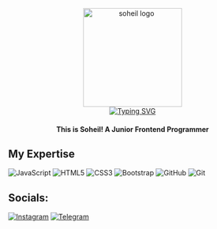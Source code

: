 <div align="center">
  <img src="https://imgs.search.brave.com/HzL4YG2zgyxZ8aNcXWp_3Fn6tV_4WB0oVmsdCh4yveI/rs:fit:860:0:0:0/g:ce/aHR0cHM6Ly93d3cu/cG5nbWFydC5jb20v/ZmlsZXMvMjIvUHJv/Z3JhbW1lci1QTkct/UGljdHVyZS5wbmc" alt="soheil logo" width="200px" />
</div>
<div align='center'>
  <a href="https://git.io/typing-svg"><img src="https://readme-typing-svg.demolab.com?font=&weight=900&size=50&duration=2000&pause=1000&color=626463&width=380&height=100&lines=Soheil-Sohrabi;-Java--Script-;-HTMl-----CSS--;-Git---GitHub-" alt="Typing SVG" /></a>
  <h4>This is Soheil! A Junior Frontend Programmer</h4>
</div>
 
##  My Expertise 

![JavaScript](https://img.shields.io/badge/javascript-%23323330.svg?style=for-the-badge&logo=javascript&logoColor=%23F7DF1E) 
![HTML5](https://img.shields.io/badge/html5-%23E34F26.svg?style=for-the-badge&logo=html5&logoColor=white) 
![CSS3](https://img.shields.io/badge/css3-%231572B6.svg?style=for-the-badge&logo=css3&logoColor=white) 
![Bootstrap](https://img.shields.io/badge/bootstrap-%238511FA.svg?style=for-the-badge&logo=bootstrap&logoColor=white)
![GitHub](https://img.shields.io/badge/github-%23121011.svg?style=for-the-badge&logo=github&logoColor=white) 
![Git](https://img.shields.io/badge/git-%23F05033.svg?style=for-the-badge&logo=git&logoColor=white) 

## Socials:

[![Instagram](https://img.shields.io/badge/Instagram-%23E4405F.svg?style=for-the-badge&logo=Instagram&logoColor=white)](https://instagram.com/3oheil_3oh_33)
[![Telegram](https://img.shields.io/badge/Telegram-2CA5E0?style=for-the-badge&logo=telegram&logoColor=white)](https://t.me/soheil_3)
